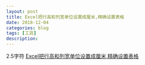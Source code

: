 ```yaml
---
layout: post
title: Excel把行高和列宽单位设置成厘米,精确设置表格
date: 2018-12-04
categories: blog
tags: [工具]
description: 
---
```


2.5字符
[Excel把行高和列宽单位设置成厘米,精确设置表格](https://jingyan.baidu.com/article/154b463156adb728cb8f4110.html)
